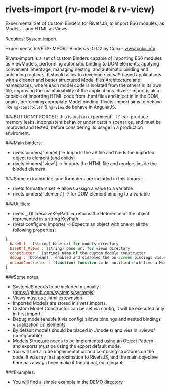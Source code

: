 # rivets-import (rv-model & rv-view)
Experimental Set of Custom Binders for RivetsJS, to import ES6 modules, as Models... and HTML as Views.

Requires:  [System.import](https://github.com/systemjs/systemjs)

Experimental RIVETS-IMPORT Binders v.0.0.12
by Colxi - www.colxi.info

Rivets-import is a set of custom Binders capable of importing ES6 modules as ViewModels, performing automatic binding to DOM elements, applying convenient inheritage, managing nesting, and automatic binding and unbinding routines.
It should allow to develope rivetsJS based applications with a cleaner and better structured Model files Architecture and namespaces, where each model code is isolated from the others in its own file, improving the maintainability of the applications.
Rivets-import is also capable of importing HTML code from .html files and inject in in the DOM, again , performing appropiate Model binding.
Rivets-import aims to behave like  ```ng-controller``` & ```ng-view``` do behave in AngularJS.

###BUT DON'T FORGET: this is just an experiment... It' can produce memory leaks, inconsistent behavior under certain scenarios, and must be improved and tested, before considering its usage in a production enviroment. 

###Main binders:
* rivets.binders['model']  -> Imports the JS file and binds the imported object to element (and childs)
* rivets.binders['view'] -> Imports the HTML file and renders inside the binded element.

###Some extra binders and formaters are included in this library  :
* rivets.formatters.set -> allows assign a value to a variable
* rivets.binders['element'] -> for DOM element binding to a variable

###Utilities:

* rivets._.Util.resolveKeyPath => returns the Reference of the object represented in a string KeyPath
* rivets.configure_importer => Expects an object with one or all the following properties:
```javascript
{
  baseUrl : (string) base url for models directory
  baseUrl_Views : (string) base url for views directory
  constructor : (string) name of the custom Module constructor
  debug : (boolean) : enabled and disabled the on-screen bindings visualization
  onLoadController : (function) function to be notified each time a Model is loaded
}
```

###Some notes:
- SystemJS needs to be included manually (https://github.com/systemjs/systemjs)
- Views must use .html extewnsion
- Imported Models are stored in rivets.imports.
- Custom Model Constructor can be set via config, it will be executed only in first import.
- Debug mode (enable it via config) allows bindings and nested bindings visualization on elements
- By default models should be placed in ./models/ and vies in ./views/ (configurable)
- Models Structure needs to be implemented using an Object Pattern , and exports must be using the export default mode.
- You will find a rude implementation and confusing structures on the code. It was my first aproximation to RivetsJS, and the main objective here has always been make it functional, not elegant. 

###Examples:
- You will find a simple example in the DEMO directory

